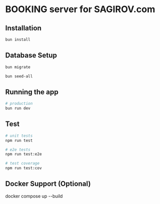 # BOOKING server for SAGIROV.com  

## Installation

```bash
bun install
```

## Database Setup
```bash
bun migrate
```

```bash
bun seed-all
```

## Running the app

```bash
# production
bun run dev
```

## Test

```bash
# unit tests
npm run test

# e2e tests
npm run test:e2e

# test coverage
npm run test:cov
```


## Docker Support (Optional)
docker compose up --build

